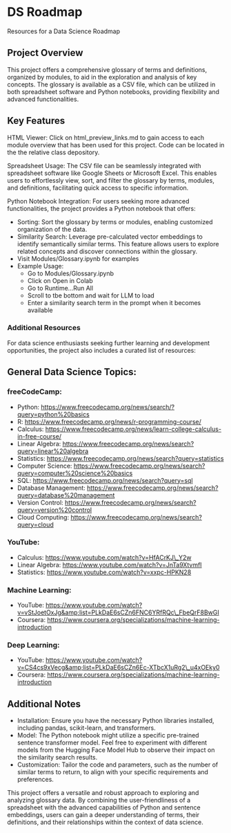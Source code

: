 # DS Roadmap
Resources for a Data Science Roadmap

## Project Overview
This project offers a comprehensive glossary of terms and definitions, organized by modules, to aid in the exploration and analysis of key concepts. The glossary is available as a CSV file, which can be utilized in both spreadsheet software and Python notebooks, providing flexibility and advanced functionalities.
## Key Features

HTML Viewer: Click on html_preview_links.md to gain access to each module overview that has been used for this project. Code can be located in the the relative class depository.

Spreadsheet Usage: The CSV file can be seamlessly integrated with spreadsheet software like Google Sheets or Microsoft Excel. This enables users to effortlessly view, sort, and filter the glossary by terms, modules, and definitions, facilitating quick access to specific information.

Python Notebook Integration: For users seeking more advanced functionalities, the project provides a Python notebook that offers:

* Sorting: Sort the glossary by terms or modules, enabling customized organization of the data.
* Similarity Search: Leverage pre-calculated vector embeddings to identify semantically similar terms. This feature allows users to explore related concepts and discover connections within the glossary.
* Visit Modules/Glossary.ipynb for examples
* Example Usage:
    * Go to Modules/Glossary.ipynb
    * Click on Open in Colab
    * Go to Runtime...Run All
    * Scroll to tbe bottom and wait for LLM to load
    * Enter a similarity search term in the prompt when it becomes available

### Additional Resources
For data science enthusiasts seeking further learning and development opportunities, the project also includes a curated list of resources:

## General Data Science Topics:
### freeCodeCamp:
* Python: https://www.freecodecamp.org/news/search/?query=python%20basics
* R: https://www.freecodecamp.org/news/r-programming-course/
* Calculus: https://www.freecodecamp.org/news/learn-college-calculus-in-free-course/
* Linear Algebra: https://www.freecodecamp.org/news/search?query=linear%20algebra
* Statistics: https://www.freecodecamp.org/news/search?query=statistics
* Computer Science: https://www.freecodecamp.org/news/search?query=computer%20science%20basics
* SQL: https://www.freecodecamp.org/news/search?query=sql
* Database Management: https://www.freecodecamp.org/news/search?query=database%20management
* Version Control: https://www.freecodecamp.org/news/search?query=version%20control
* Cloud Computing: https://www.freecodecamp.org/news/search?query=cloud

### YouTube:
* Calculus: https://www.youtube.com/watch?v=HfACrKJ\_Y2w
* Linear Algebra: https://www.youtube.com/watch?v=JnTa9XtvmfI
* Statistics: https://www.youtube.com/watch?v=xxpc-HPKN28

### Machine Learning:
* YouTube: https://www.youtube.com/watch?v=vStJoetOxJg&amp;list=PLkDaE6sCZn6FNC6YRfRQc\_FbeQrF8BwGI
* Coursera: https://www.coursera.org/specializations/machine-learning-introduction
 
### Deep Learning:
* YouTube: https://www.youtube.com/watch?v=CS4cs9xVecg&amp;list=PLkDaE6sCZn6Ec-XTbcX1uRg2\_u4xOEky0
* Coursera: https://www.coursera.org/specializations/machine-learning-introduction

## Additional Notes
* Installation: Ensure you have the necessary Python libraries installed, including pandas, scikit-learn, and transformers.
* Model: The Python notebook might utilize a specific pre-trained sentence transformer model. Feel free to experiment with different models from the Hugging Face Model Hub to observe their impact on the similarity search results.
* Customization: Tailor the code and parameters, such as the number of similar terms to return, to align with your specific requirements and preferences.

This project offers a versatile and robust approach to exploring and analyzing glossary data. By combining the user-friendliness of a spreadsheet with the advanced capabilities of Python and sentence embeddings, users can gain a deeper understanding of terms, their definitions, and their relationships within the context of data science.


